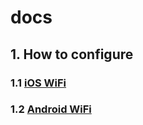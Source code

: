 # docs

## 1. How to configure

### 1.1 [iOS WiFi](content/configure/iOS_WiFi.md)

### 1.2 [Android WiFi](content/configure/Android_WiFi.md)

